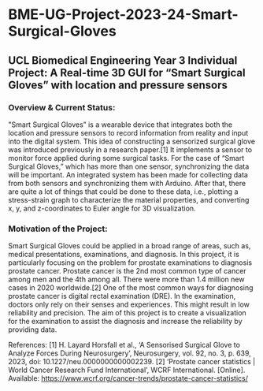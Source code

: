 # BME-UG-Project-2023-24-Smart-Surgical-Gloves
## UCL Biomedical Engineering Year 3 Individual Project: A Real-time 3D GUI for “Smart Surgical Gloves” with location and pressure sensors

### Overview & Current Status:
"Smart Surgical Gloves” is a wearable device that integrates both the location and pressure sensors to record information from reality and input into the digital system. This idea of constructing a sensorized
surgical glove was introduced previously in a research paper.[1] It implements a sensor to monitor force applied during some surgical tasks. For the case of “Smart Surgical Gloves,” which has more than one sensor,
synchronizing the data will be important. An integrated system has been made for collecting data from both sensors and synchronizing them with Arduino. After that, there are quite a lot of things that could be done
to these data, i.e., plotting a stress-strain graph to characterize the material properties, and converting x, y, and z-coordinates to Euler angle for 3D visualization.


### Motivation of the Project: 
Smart Surgical Gloves could be applied in a broad range of areas, such as, medical presentations, examinations, and diagnosis. In this project, it is particularly focusing on the problem for prostate examinations
to diagnosis prostate cancer. Prostate cancer is the 2nd most common type of cancer among men and the 4th among all. There were more than 1.4 million new cases in 2020 worldwide.[2] One of the most common ways for
diagnosing prostate cancer is digital rectal examination (DRE). In the examination, doctors only rely on their senses and experiences. This might result in low reliability and precision. The aim of this project is 
to create a visualization for the examination to assist the diagnosis and increase the reliability by providing data.  

References: 
[1]	H. Layard Horsfall et al., ‘A Sensorised Surgical Glove to Analyze Forces During Neurosurgery’, Neurosurgery, vol. 92, no. 3, p. 639, 2023, doi: 10.1227/neu.0000000000002239. 
[2]	‘Prostate cancer statistics | World Cancer Research Fund International’, WCRF International. [Online]. Available: https://www.wcrf.org/cancer-trends/prostate-cancer-statistics/

